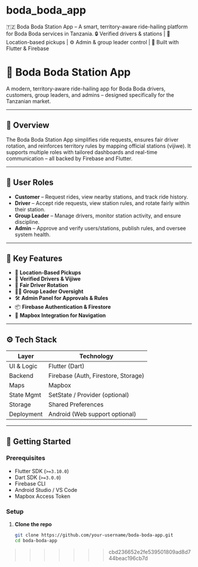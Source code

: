 # boda_boda_app
🇹🇿 Boda Boda Station App – A smart, territory-aware ride-hailing platform for Boda Boda services in Tanzania. 🔒 Verified drivers &amp; stations | 📍 Location-based pickups | ⚙️ Admin &amp; group leader control | 📱 Built with Flutter &amp; Firebase
# 🛵 Boda Boda Station App

A modern, territory-aware ride-hailing app for Boda Boda drivers, customers, group leaders, and admins – designed specifically for the Tanzanian market.

---

## 📱 Overview

The Boda Boda Station App simplifies ride requests, ensures fair driver rotation, and reinforces territory rules by mapping official stations (vijiwe). It supports multiple roles with tailored dashboards and real-time communication – all backed by Firebase and Flutter.

---

## 👥 User Roles

- **Customer** – Request rides, view nearby stations, and track ride history.
- **Driver** – Accept ride requests, view station rules, and rotate fairly within their station.
- **Group Leader** – Manage drivers, monitor station activity, and ensure discipline.
- **Admin** – Approve and verify users/stations, publish rules, and oversee system health.

---

## 🧠 Key Features

- 📍 **Location-Based Pickups**  
- 🔐 **Verified Drivers & Vijiwe**  
- 🔄 **Fair Driver Rotation**  
- 🧑‍✈️ **Group Leader Oversight**  
- 🛠 **Admin Panel for Approvals & Rules**  
- 📦 **Firebase Authentication & Firestore**  
- 🧭 **Mapbox Integration for Navigation**

---

## ⚙️ Tech Stack

| Layer        | Technology      |
|--------------|-----------------|
| UI & Logic   | Flutter (Dart)  |
| Backend      | Firebase (Auth, Firestore, Storage) |
| Maps         | Mapbox          |
| State Mgmt   | SetState / Provider (optional) |
| Storage      | Shared Preferences |
| Deployment   | Android (Web support optional) |

---

## 🚀 Getting Started

### Prerequisites

- Flutter SDK (`>=3.10.0`)
- Dart SDK (`>=3.0.0`)
- Firebase CLI
- Android Studio / VS Code
- Mapbox Access Token

### Setup

1. **Clone the repo**
   ```bash
   git clone https://github.com/your-username/boda-boda-app.git
   cd boda-boda-app
>>>>>>> cbd236652e2fe539501809ad8d744beac196cb7d

